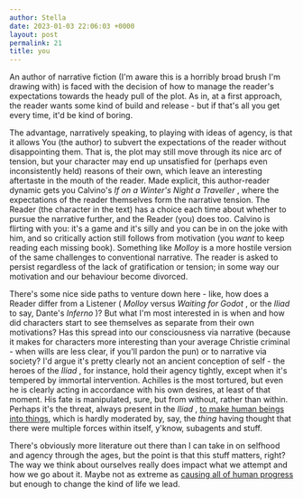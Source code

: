 ```yaml
---
author: Stella
date: 2023-01-03 22:06:03 +0000
layout: post
permalink: 21
title: you
---
```



An author of narrative fiction (I'm aware this is a horribly broad brush I'm
drawing with) is faced with the decision of how to manage the reader's
expectations towards the heady pull of the plot. As in, at a first approach,
the reader wants some kind of build and release - but if that's all you get
every time, it'd be kind of boring.  

The advantage, narratively speaking, to playing with ideas of agency, is that
it allows You (the author) to subvert the expectations of the reader without
disappointing them. That is, the plot may still move through its nice arc of
tension, but your character may end up unsatisfied for (perhaps even
inconsistently held) reasons of their own, which leave an interesting
aftertaste in the mouth of the reader. Made explicit, this author-reader
dynamic gets you Calvino's _If on a Winter's Night a Traveller_ , where the
expectations of the reader themselves form the narrative tension. The Reader
(the character in the text) has a choice each time about whether to pursue the
narrative further, and the Reader (you) does too. Calvino is flirting with
you: it's a game and it's silly and you can be in on the joke with him, and so
critically action still follows from motivation (you _want_ to keep reading
each missing book). Something like _Molloy_ is a more hostile version of the
same challenges to conventional narrative. The reader is asked to persist
regardless of the lack of gratification or tension; in some way our motivation
and our behaviour become divorced.  

There's some nice side paths to venture down here - like, how does a Reader
differ from a Listener ( _Molloy_ versus _Waiting for Godot_ , or the _Iliad_
to say, Dante's _Inferno_ )? But what I'm most interested in is when and how
did characters start to see themselves as separate from their own motivations?
Has this spread into our consciousness via narrative (because it makes for
characters more interesting than your average Christie criminal - when wills
are less clear, if you'll pardon the pun) or to narrative via society? I'd
argue it's pretty clearly not an ancient conception of self - the heroes of
the _Iliad_ , for instance, hold their agency tightly, except when it's
tempered by immortal intervention. Achilles is the most tortured, but even he
is clearly acting in accordance with his own desires, at least of that moment.
His fate is manipulated, sure, but from without, rather than within. Perhaps
it's the threat, always present in the _Iliad_ , [to make human beings into
things](https://theanarchistlibrary.org/library/simone-weil-the-iliad "to make
human beings into things"), which is hardly moderated by, say, the _thing_
having thought that there were multiple forces within itself, y'know,
subagents and stuff.  

There's obviously more literature out there than I can take in on selfhood and
agency through the ages, but the point is that this stuff matters, right? The
way we think about ourselves really does impact what we attempt and how we go
about it. Maybe not as extreme as [causing all of human progress
](https://www.tandfonline.com/doi/pdf/10.1080/17439760.2020.1832250 "causing
all of progress ")but enough to change the kind of life we lead.  
  
